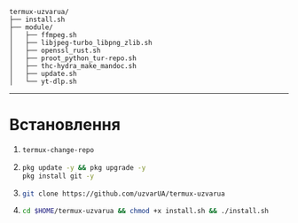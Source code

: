 ```
termux-uzvarua/
├── install.sh
├── module/
│   ├── ffmpeg.sh
│   ├── libjpeg-turbo_libpng_zlib.sh
│   ├── openssl_rust.sh
│   ├── proot_python_tur-repo.sh
│   ├── thc-hydra_make_mandoc.sh
│   ├── update.sh
│   └── yt-dlp.sh

```
***

# Встановлення 
1. ```bash
   termux-change-repo
   ```
2. ```bash
   pkg update -y && pkg upgrade -y
   pkg install git -y
   ```
3. ```bash
   git clone https://github.com/uzvarUA/termux-uzvarua
   ```
4. ```bash
   cd $HOME/termux-uzvarua && chmod +x install.sh && ./install.sh
   ```

